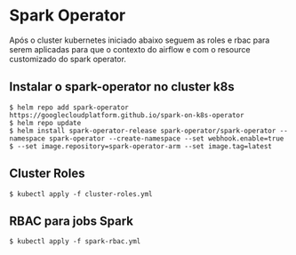 # Spark Operator

Após o cluster kubernetes iniciado abaixo seguem as roles e rbac para serem aplicadas para que o contexto do airflow e com o resource customizado do spark operator.

## Instalar o spark-operator no cluster k8s

    $ helm repo add spark-operator https://googlecloudplatform.github.io/spark-on-k8s-operator
    $ helm repo update
    $ helm install spark-operator-release spark-operator/spark-operator --namespace spark-operator --create-namespace --set webhook.enable=true
    $ --set image.repository=spark-operator-arm --set image.tag=latest

## Cluster Roles

    $ kubectl apply -f cluster-roles.yml

## RBAC para jobs Spark

    $ kubectl apply -f spark-rbac.yml
